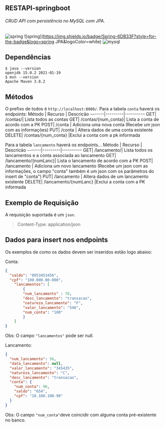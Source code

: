 ## RESTAPI-springboot
######  CRUD API com persistência no MySQL com JPA.  
![spring](https://img.shields.io/badge/Spring-6DB33F?style=for-the-badge&logo=spring&logoColor=white)
![spring](https://img.shields.io/badge/Spring-6DB33F?style=for-the-badge&logo=spring JPA&logoColor=white)
![mysql](https://img.shields.io/badge/MySQL-00000F?style=for-the-badge&logo=mysql&logoColor=white)

## Dependências
```
$ java --version
openjdk 15.0.2 2021-01-19
$ mvn --version
Apache Maven 3.8.2 
```

## Métodos
O prefixo de todos é  `http://localhost:8080/`.
Para a tabela `conta` haverá os endpoints:
Método | Recurso | Descricão
-------|---------|----------
GET| /contas/| Lista todos as contas 
GET| /contas/{num_conta}| Lista a conta de acordo com a PK 
POST| /conta | Adiciona uma nova conta (Recebe um json com as informações)
PUT| /conta | Altera dados de uma conta existente
DELETE| /contas/{num_conta} |Exclui a conta com a pk informada

Para a tabela `lancamento` haverá os endpoints...
Método | Recurso | Descricão
-------|---------|----------
GET| /lancamento/| Lista todos os lancamentos e a conta associada ao lancamento 
GET| /lancamento/{numLanc}| Lista o lancamento de acordo com a PK 
POST| /lancamento | Adiciona um novo lancamento (Recebe um json com as informações, o campo "conta" também é um json com os parâmetros do insert de "conta")
PUT| /lancamento | Altera dados de um lancamento existente
DELETE| /lancamento/{numLanc} |Exclui a conta com a PK informada



## Exemplo de Requisição
A requisição suportada é um `json`.
>Content-Type: application/json

## Dados para insert nos endpoints
Os exemplos de como os dados devem ser inseridos estão logo abaixo:

Conta: 
```json
{
  "saldo": "8953453456",
  "cpf": "100.000.00-000",
	"lancamentos": [
		{
		"num_lancamento" : 78,
		"desc_lancamento": "transacao",
		"natureza_lancamento": "F",
		"valor_lancamento": "546",
		"num_conta": "100"
		}
	]
}
```
Obs: O campo `"lancamentos"` pode ser null.

Lancamento: 
```json
{
  "num_lancamento": 56,
  "data_lancamento": null,
  "valor_lancamento": "345435",
  "natureza_lancamento": "C",
  "desc_lancamento": "transacao",
  "conta": {
    "num_conta": 96,
    "saldo": "654",
    "cpf": "10.100.100-90"
  }
}

```
Obs: O campo `"num_conta"`deve coincidir com alguma conta pré-existente no banco.
